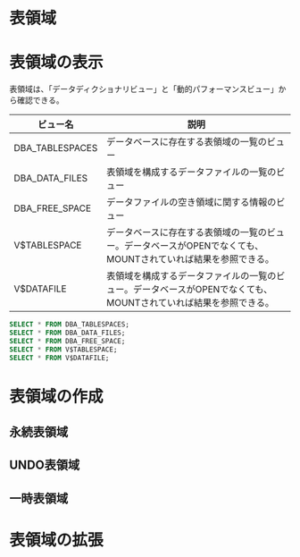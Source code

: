# 表領域
# 表領域の表示
表領域は、「データディクショナリビュー」と「動的パフォーマンスビュー」から確認できる。

| ビュー名          | 説明                                                                                     |
|-------------------|------------------------------------------------------------------------------------------|
| DBA_TABLESPACES   | データベースに存在する表領域の一覧のビュー                                              |
| DBA_DATA_FILES    | 表領域を構成するデータファイルの一覧のビュー                                            |
| DBA_FREE_SPACE    | データファイルの空き領域に関する情報のビュー                                            |
| V$TABLESPACE      | データベースに存在する表領域の一覧のビュー。データベースがOPENでなくても、MOUNTされていれば結果を参照できる。 |
| V$DATAFILE        | 表領域を構成するデータファイルの一覧のビュー。データベースがOPENでなくても、MOUNTされていれば結果を参照できる。 |



```sql
SELECT * FROM DBA_TABLESPACES;
SELECT * FROM DBA_DATA_FILES;
SELECT * FROM DBA_FREE_SPACE;
SELECT * FROM V$TABLESPACE;
SELECT * FROM V$DATAFILE;
```

# 表領域の作成
## 永続表領域
## UNDO表領域
## 一時表領域

# 表領域の拡張
